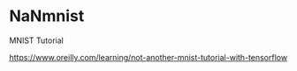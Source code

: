 # NaNmnist
MNIST Tutorial

https://www.oreilly.com/learning/not-another-mnist-tutorial-with-tensorflow
